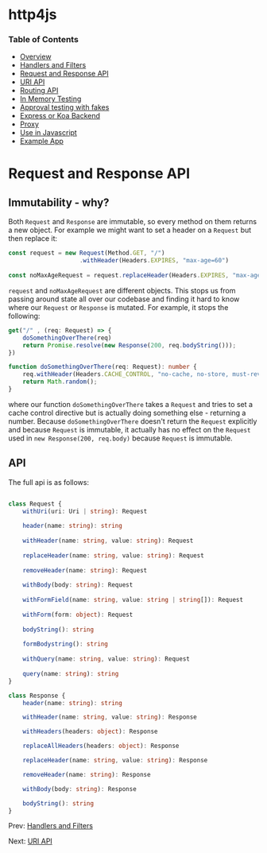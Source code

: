 # http4js

### Table of Contents

- [Overview](/http4js/#basics)
- [Handlers and Filters](/http4js/Handlers-and-filters/#handlers-and-filters)
- [Request and Response API](/http4js/Request-and-response-api/#request-and-response-api)
- [URI API](/http4js/Uri-api/#uri-api)
- [Routing API](/http4js/Routing-api/#routing-api)
- [In Memory Testing](/http4js/In-memory-testing/#in-memory-testing)
- [Approval testing with fakes](/http4js/Approval-testing-with-fakes/#approval-testing-with-fakes)
- [Express or Koa Backend](/http4js/Express-or-koa-backend/#express-or-koa-backend)
- [Proxy](/http4js/Proxy/#proxy)
- [Use in Javascript](/http4js/Use-in-javascript/#how-to-require-and-use-http4js-in-js)
- [Example App](https://github.com/TomShacham/http4js-eg)

# Request and Response API

## Immutability - why?

Both `Request` and `Response` are immutable, so every method on them returns a new object. 
For example we might want to set a header on a `Request` but then replace it:

```typescript
const request = new Request(Method.GET, "/")
                    .withHeader(Headers.EXPIRES, "max-age=60")
                    
const noMaxAgeRequest = request.replaceHeader(Headers.EXPIRES, "max-age=0");
```

`request` and `noMaxAgeRequest` are different objects. This stops us from passing around
state all over our codebase and finding it hard to know where our `Request` or `Response`
is mutated. For example, it stops the following:

```typescript
get("/" , (req: Request) => {
    doSomethingOverThere(req)
    return Promise.resolve(new Response(200, req.bodyString()));
})

function doSomethingOverThere(req: Request): number {
    req.withHeader(Headers.CACHE_CONTROL, "no-cache, no-store, must-revalidate")
    return Math.random();
}
```

where our function `doSomethingOverThere` takes a `Request` and tries to set a cache control directive
but is actually doing something else - returning a number. Because `doSomethingOverThere` doesn't return
the `Request` explicitly and because `Request` is immutable, it actually has no effect on the `Request`
used in `new Response(200, req.body)` because `Request` is immutable.

## API

The full api is as follows:

```typescript

class Request {
    withUri(uri: Uri | string): Request
    
    header(name: string): string 
    
    withHeader(name: string, value: string): Request 
    
    replaceHeader(name: string, value: string): Request 
    
    removeHeader(name: string): Request
    
    withBody(body: string): Request
    
    withFormField(name: string, value: string | string[]): Request 
    
    withForm(form: object): Request 
    
    bodyString(): string 
    
    formBodystring(): string 
    
    withQuery(name: string, value: string): Request
    
    query(name: string): string
}

class Response {
    header(name: string): string

    withHeader(name: string, value: string): Response 

    withHeaders(headers: object): Response 

    replaceAllHeaders(headers: object): Response 

    replaceHeader(name: string, value: string): Response 

    removeHeader(name: string): Response 

    withBody(body: string): Response 

    bodyString(): string 
}
 ```
 
Prev: [Handlers and Filters](/http4js/Handlers-and-filters/#handlers-and-filters)

Next: [URI API](/http4js/Uri-api/#uri-api)
